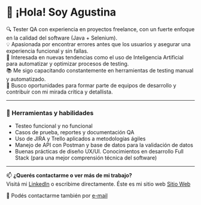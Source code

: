 #  👋 ¡Hola! Soy Agustina

🔍 Tester QA con experiencia en proyectos freelance, con un fuerte enfoque en la calidad del software (Java + Selenium).  
💡 Apasionada por encontrar errores antes que los usuarios y asegurar una experiencia funcional y sin fallas.  
🚀 Interesada en nuevas tendencias como el uso de Inteligencia Artificial para automatizar y optimizar procesos de testing.  
📚 Me sigo capacitando constantemente en herramientas de testing manual y automatizado.  
🎯 Busco oportunidades para formar parte de equipos de desarrollo y contribuir con mi mirada crítica y detallista.  


---

### 🧰 Herramientas y habilidades
- Testeo funcional y no funcional  
- Casos de prueba, reportes y documentación QA  
- Uso de JIRA y Trello aplicados a metodologías ágiles   
- Manejo de API con Postman y base de datos para la validación de datos
- Buenas prácticas de diseño UX/UI. Conocimientos en desarrollo Full Stack (para una mejor comprensión técnica del software)


---

📫 **¿Querés contactarme o ver más de mi trabajo?**  
Visitá mi [LinkedIn](https://www.linkedin.com/in/agustinagimenez2/) o escribime directamente.
Éste es mi sitio web [Sitio Web](https://agustinagmz.github.io/)

📧 Podés contactarme también por [e-mail](agustina.gmenz@gmail.com)
<!--
**AgustinaGmz/AgustinaGmz** is a ✨ _special_ ✨ repository because its `README.md` (this file) appears on your GitHub profile.

Here are some ideas to get you started:

- 🔭 I’m currently working on ...
- 🌱 I’m currently learning ...
- 👯 I’m looking to collaborate on ...
- 🤔 I’m looking for help with ...
- 💬 Ask me about ...
- 📫 How to reach me: ...
- 😄 Pronouns: ...
- ⚡ Fun fact: ...
-->
